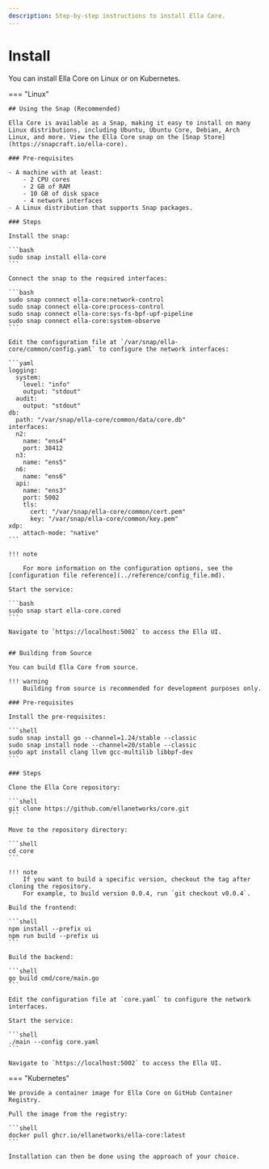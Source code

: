```yaml
---
description: Step-by-step instructions to install Ella Core.
---
```


# Install

You can install Ella Core on Linux or on Kubernetes.

=== "Linux"

    ## Using the Snap (Recommended)

    Ella Core is available as a Snap, making it easy to install on many Linux distributions, including Ubuntu, Ubuntu Core, Debian, Arch Linux, and more. View the Ella Core snap on the [Snap Store](https://snapcraft.io/ella-core).

    ### Pre-requisites

    - A machine with at least:
        - 2 CPU cores
        - 2 GB of RAM
        - 10 GB of disk space
        - 4 network interfaces
    - A Linux distribution that supports Snap packages.
  
    ### Steps

    Install the snap:

    ```bash
    sudo snap install ella-core
    ```

    Connect the snap to the required interfaces:

    ```bash
    sudo snap connect ella-core:network-control
    sudo snap connect ella-core:process-control
    sudo snap connect ella-core:sys-fs-bpf-upf-pipeline
    sudo snap connect ella-core:system-observe
    ```

    Edit the configuration file at `/var/snap/ella-core/common/config.yaml` to configure the network interfaces:

    ```yaml
    logging:
      system:
        level: "info"
        output: "stdout"
      audit:
        output: "stdout"
    db:
      path: "/var/snap/ella-core/common/data/core.db"
    interfaces:
      n2:
        name: "ens4"
        port: 38412
      n3: 
        name: "ens5"
      n6:
        name: "ens6"
      api:
        name: "ens3"
        port: 5002
        tls:
          cert: "/var/snap/ella-core/common/cert.pem"
          key: "/var/snap/ella-core/common/key.pem"
    xdp:
        attach-mode: "native"
    ```

    !!! note
        
        For more information on the configuration options, see the [configuration file reference](../reference/config_file.md).

    Start the service:

    ```bash
    sudo snap start ella-core.cored
    ```

    Navigate to `https://localhost:5002` to access the Ella UI.


    ## Building from Source

    You can build Ella Core from source.

    !!! warning
        Building from source is recommended for development purposes only.

    ### Pre-requisites

    Install the pre-requisites:

    ```shell
    sudo snap install go --channel=1.24/stable --classic
    sudo snap install node --channel=20/stable --classic
    sudo apt install clang llvm gcc-multilib libbpf-dev
    ```

    ### Steps

    Clone the Ella Core repository:

    ```shell
    git clone https://github.com/ellanetworks/core.git
    ```

    Move to the repository directory:

    ```shell
    cd core
    ```

    !!! note
        If you want to build a specific version, checkout the tag after cloning the repository.
        For example, to build version 0.0.4, run `git checkout v0.0.4`.

    Build the frontend:
  
    ```shell
    npm install --prefix ui
    npm run build --prefix ui
    ```

    Build the backend:
  
    ```shell
    go build cmd/core/main.go
    ```

    Edit the configuration file at `core.yaml` to configure the network interfaces.

    Start the service:
  
    ```shell
    ./main --config core.yaml
    ```

    Navigate to `https://localhost:5002` to access the Ella UI.

=== "Kubernetes"

    We provide a container image for Ella Core on GitHub Container Registry.

    Pull the image from the registry:

    ```shell
    docker pull ghcr.io/ellanetworks/ella-core:latest
    ```

    Installation can then be done using the approach of your choice. 
